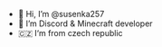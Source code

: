 - 👋 Hi, I’m @susenka257
- 👀 I’m Discord & Minecraft developer
- 🇨🇿 I‘m from czech republic

<!---
susenka257/susenka257 is a ✨ special ✨ repository because its `README.md` (this file) appears on your GitHub profile.
You can click the Preview link to take a look at your changes.
--->
